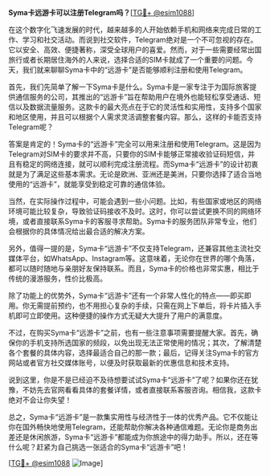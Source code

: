 **Syma卡远游卡可以注册Telegram吗？**[[TG💪+ @esim1088](https://t.me/s/esim1088)]

在这个数字化飞速发展的时代，越来越多的人开始依赖手机和网络来完成日常的工作、学习和社交活动。而说到社交软件，Telegram绝对是一个不可忽视的存在。它以安全、高效、便捷著称，深受全球用户的喜爱。然而，对于一些需要经常出国旅行或者长期居住海外的人来说，选择合适的SIM卡就成了一个重要的问题。今天，我们就来聊聊Syma卡中的“远游卡”是否能够顺利注册和使用Telegram。

首先，我们先简单了解一下Syma卡是什么。Syma卡是一家专注于为国际旅客提供通信服务的公司，其推出的“远游卡”旨在帮助用户在境外也能轻松享受通话、短信以及数据流量服务。这款卡的最大亮点在于它的灵活性和实用性，支持多个国家和地区使用，并且可以根据个人需求灵活调整套餐内容。那么，这样的卡能否支持Telegram呢？

答案是肯定的！Syma卡的“远游卡”完全可以用来注册和使用Telegram。这是因为Telegram对SIM卡的要求并不高，只要你的SIM卡能够正常接收验证码短信，并且有稳定的网络连接，就可以顺利完成注册流程。而Syma卡“远游卡”的设计初衷就是为了满足这些基本需求。无论是欧洲、亚洲还是美洲，只要你选择了适合当地使用的“远游卡”，就能享受到稳定可靠的通信体验。

当然，在实际操作过程中，可能会遇到一些小问题。比如，有些国家或地区的网络环境可能比较复杂，导致验证码接收不及时。这时，你可以尝试更换不同的网络环境，或者直接联系Syma卡的客服寻求帮助。Syma卡的服务团队非常专业，他们会根据你的具体情况给出最合适的解决方案。

另外，值得一提的是，Syma卡“远游卡”不仅支持Telegram，还兼容其他主流社交媒体平台，如WhatsApp、Instagram等。这意味着，无论你在世界的哪个角落，都可以随时随地与亲朋好友保持联系。而且，Syma卡的价格也非常实惠，相比于传统的漫游服务，性价比极高。

除了功能上的优势外，Syma卡“远游卡”还有一个非常人性化的特点——即买即用。你无需提前预约，也不用担心复杂的手续，只需在网上下单后，将卡片插入手机即可立即使用。这种便捷的操作方式无疑大大提升了用户的满意度。

不过，在购买Syma卡“远游卡”之前，也有一些注意事项需要提醒大家。首先，确保你的手机支持所选国家的频段，以免出现无法正常使用的情况；其次，了解清楚各个套餐的具体内容，选择最适合自己的那一款；最后，记得关注Syma卡的官方网站或者官方社交媒体账号，以便及时获取最新的优惠信息和技术支持。

说到这里，你是不是已经迫不及待想要试试Syma卡“远游卡”了呢？如果你还在犹豫，不妨先去官网看看具体的套餐详情，或者直接联系客服咨询。相信我，这款卡绝对不会让你失望！

总之，Syma卡“远游卡”是一款集实用性与经济性于一体的优秀产品。它不仅能让你在国外畅快地使用Telegram，还能帮助你解决各种通信难题。无论你是商务出差还是休闲旅游，Syma卡“远游卡”都能成为你旅途中的得力助手。所以，还在等什么呢？赶紧为自己挑选一张适合的Syma卡“远游卡”吧！

[[TG💪+ @esim1088](https://t.me/s/esim1088) ![Image](https://i.postimg.cc/4NQfJmqS/Snipaste-2025-05-13-00-14-12.png)]